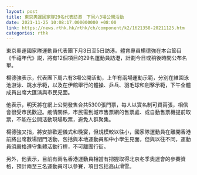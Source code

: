 ```yaml
---
layout: post
title: 東京奧運國家隊29名代表訪港　下周六3場公開活動
date: 2021-11-25 10:08:17.000000000 +08:00
link: https://news.rthk.hk/rthk/ch/component/k2/1621358-20211125.htm
categories: rthk
---
```


東京奧運國家隊運動員代表團下月3日至5日訪港。體育專員楊德強在本台節目《千禧年代》説，將有12個項目的29名運動員訪港，計劃今日或稍後時間公布名單。

楊德強表示，代表團下周六有3場公開活動，上午有兩場運動示範，分別在維園泳池游泳、跳水示範，以及在伊館舉行的體操、乒乓、羽毛球和劍擊示範，下午全體成員出席大匯演與市民見面。

他表示，明天將在網上公開發售合共5300張門票，每人以實名制可買兩張，相信會很受市民歡迎。疫情關係，市民需到城市售票網的售票處、或自動售票機提前取票，不能在公開活動現場取票，避免人群聚集。

楊德強又指，將安排歡迎儀式和晚宴，但規模較以往小，國家隊運動員在離開香港前將出席數場閉門活動，包括與本地運動員和中小學生見面，但與以往不同，運動員須嚴格遵守集體活動行程，不可離團行街。

另外，他表示，目前有兩名香港運動員相當有把握取得北京冬季奧運會的參賽資格，預計兩至三名運動員可以參賽，項目包括高山滑雪。
